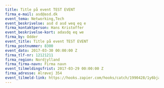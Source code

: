 ```yaml
---
title: Title på event TEST EVENT
firma_e-mail: asd@asd.dk
event_tema: Networking,Tech
event_beskrivelse: asd d asd weq eq e
firma_kontaktperson: Hans Kristoffer
event_beskrivelse-kort: adasdq eq we
firma_by: Odder
event_title: Title på event TEST EVENT
firma_postnummer: 8300
event_dato: 2017-03-30 00:00:00 Z
firma_tlf-nr: 12121211
firma_region: Nordjylland
firma_firma-navn: Firma navn
event_tilmeldingsfrist: 2017-03-29 00:00:00 Z
firma_adresse: Alrøvej 354
event_tilmeld-link: https://hooks.zapier.com/hooks/catch/1990428/1y6bja/
---
```


